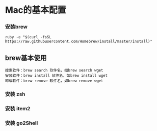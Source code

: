 # Mac的基本配置

### 安装brew
```
ruby -e "$(curl -fsSL https://raw.githubusercontent.com/Homebrew/install/master/install)"
```
###
## brew基本使用
```
搜索软件：brew search 软件名，如brew search wget
安装软件：brew install 软件名，如brew install wget
卸载软件：brew remove 软件名，如brew remove wget
```

### 安装 zsh

### 安装 item2

### 安装 go2Shell
